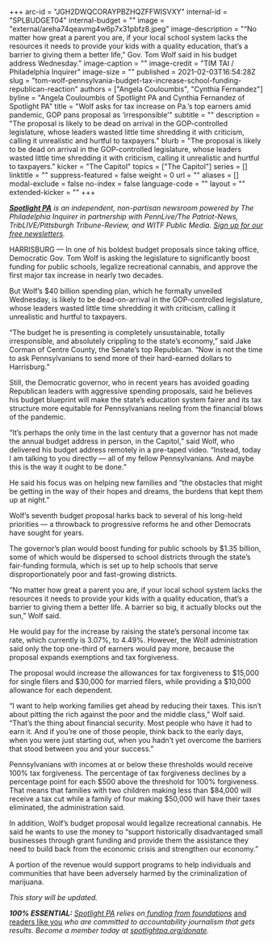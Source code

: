 +++
arc-id = "JGH2DWQCORAYPBZHQZFFWISVXY"
internal-id = "SPLBUDGET04"
internal-budget = ""
image = "external/areha74qeavmg4w6p7x31pbfz8.jpeg"
image-description = "“No matter how great a parent you are, if your local school system lacks the resources it needs to provide your kids with a quality education, that’s a barrier to giving them a better life,\" Gov. Tom Wolf said in his budget address Wednesday."
image-caption = ""
image-credit = "TIM TAI / Philadelphia Inquirer"
image-size = ""
published = 2021-02-03T16:54:28Z
slug = "tom-wolf-pennsylvania-budget-tax-increase-school-funding-republican-reaction"
authors = ["Angela Couloumbis", "Cynthia Fernandez"]
byline = "Angela Couloumbis of Spotlight PA and Cynthia Fernandez of Spotlight PA"
title = "Wolf asks for tax increase on Pa.’s top earners amid pandemic, GOP pans proposal as ‘irresponsible’"
subtitle = ""
description = "The proposal is likely to be dead on arrival in the GOP-controlled legislature, whose leaders wasted little time shredding it with criticism, calling it unrealistic and hurtful to taxpayers."
blurb = "The proposal is likely to be dead on arrival in the GOP-controlled legislature, whose leaders wasted little time shredding it with criticism, calling it unrealistic and hurtful to taxpayers."
kicker = "The Capitol"
topics = ["The Capitol"]
series = []
linktitle = ""
suppress-featured = false
weight = 0
url = ""
aliases = []
modal-exclude = false
no-index = false
language-code = ""
layout = ""
extended-kicker = ""
+++

<a href="https://www.spotlightpa.org/"><i><b>Spotlight PA</b></i></a><i> is an independent, non-partisan newsroom powered by The Philadelphia Inquirer in partnership with PennLive/The Patriot-News, TribLIVE/Pittsburgh Tribune-Review, and WITF Public Media. </i><a href="https://www.spotlightpa.org/newsletters"><i>Sign up for our free newsletters</i></a><i>.</i>

HARRISBURG — In one of his boldest budget proposals since taking office, Democratic Gov. Tom Wolf is asking the legislature to significantly boost funding for public schools, legalize recreational cannabis, and approve the first major tax increase in nearly two decades.

But Wolf’s $40 billion spending plan, which he formally unveiled Wednesday, is likely to be dead-on-arrival in the GOP-controlled legislature, whose leaders wasted little time shredding it with criticism, calling it unrealistic and hurtful to taxpayers.

“The budget he is presenting is completely unsustainable, totally irresponsible, and absolutely crippling to the state’s economy,” said Jake Corman of Centre County, the Senate’s top Republican. “Now is not the time to ask Pennsylvanians to send more of their hard-earned dollars to Harrisburg.”

Still, the Democratic governor, who in recent years has avoided goading Republican leaders with aggressive spending proposals, said he believes his budget blueprint will make the state’s education system fairer and its tax structure more equitable for Pennsylvanians reeling from the financial blows of the pandemic.

<script src="https://www.spotlightpa.org/embed.js" async></script><div data-spl-embed-version="1" data-spl-src="https://www.spotlightpa.org/embeds/newsletter/"></div>

“It’s perhaps the only time in the last century that a governor has not made the annual budget address in person, in the Capitol,” said Wolf, who delivered his budget address remotely in a pre-taped video. “Instead, today I am talking to you directly — all of my fellow Pennsylvanians. And maybe this is the way it ought to be done.”

He said his focus was on helping new families and “the obstacles that might be getting in the way of their hopes and dreams, the burdens that kept them up at night.”

Wolf’s seventh budget proposal harks back to several of his long-held priorities — a throwback to progressive reforms he and other Democrats have sought for years.

The governor’s plan would boost funding for public schools by $1.35 billion, some of which would be dispersed to school districts through the state’s fair-funding formula, which is set up to help schools that serve disproportionately poor and fast-growing districts.

“No matter how great a parent you are, if your local school system lacks the resources it needs to provide your kids with a quality education, that’s a barrier to giving them a better life. A barrier so big, it actually blocks out the sun,” Wolf said.

He would pay for the increase by raising the state’s personal income tax rate, which currently is 3.07%, to 4.49%. However, the Wolf administration said only the top one-third of earners would pay more, because the proposal expands exemptions and tax forgiveness.

The proposal would increase the allowances for tax forgiveness to $15,000 for single filers and $30,000 for married filers, while providing a $10,000 allowance for each dependent.

“I want to help working families get ahead by reducing their taxes. This isn’t about pitting the rich against the poor and the middle class,” Wolf said. “That’s the thing about financial security. Most people who have it had to earn it. And if you’re one of those people, think back to the early days, when you were just starting out, when you hadn’t yet overcome the barriers that stood between you and your success.”

<script src="https://www.spotlightpa.org/embed.js" async></script><div data-spl-embed-version="1" data-spl-src="https://www.spotlightpa.org/embeds/donate/?teaser_text=Spotlight%20PA%20provides%20essential%2C%20public-service%20journalism%20thanks%20to%20readers%20like%20you.%20Help%20us%20continue%20that%20work."></div>

Pennsylvanians with incomes at or below these thresholds would receive 100% tax forgiveness. The percentage of tax forgiveness declines by a percentage point for each $500 above the threshold for 100% forgiveness. That means that families with two children making less than $84,000 will receive a tax cut while a family of four making $50,000 will have their taxes eliminated, the administration said.

In addition, Wolf’s budget proposal would legalize recreational cannabis. He said he wants to use the money to “support historically disadvantaged small businesses through grant funding and provide them the assistance they need to build back from the economic crisis and strengthen our economy.”

A portion of the revenue would support programs to help individuals and communities that have been adversely harmed by the criminalization of marijuana.

<i>This story will be updated.</i>

<i><b>100% ESSENTIAL:</b></i><i> </i><a href="https://www.spotlightpa.org/"><i>Spotlight PA</i></a><i> relies on</i><a href="https://www.spotlightpa.org/support"><i> funding from foundations</i></a><i> </i><a href="https://www.spotlightpa.org/support">and readers like you</a><i> who are committed to accountability journalism that gets results. Become a member today at </i><a href="http://checkout.fundjournalism.org/memberform?org_id=spotlightpa&campaign=701f4000000TVuIAAW"><i>spotlightpa.org/donate</i></a><i>.</i>
